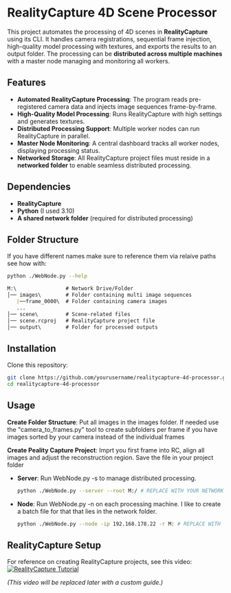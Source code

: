 
# RealityCapture 4D Scene Processor

This project automates the processing of 4D scenes in **RealityCapture** using its CLI. It handles camera registrations, sequential frame injection, high-quality model processing with textures, and exports the results to an output folder. The processing can be **distributed across multiple machines** with a master node managing and monitoring all workers.

## Features
- **Automated RealityCapture Processing**: The program reads pre-registered camera data and injects image sequences frame-by-frame.
- **High-Quality Model Processing**: Runs RealityCapture with high settings and generates textures.
- **Distributed Processing Support**: Multiple worker nodes can run RealityCapture in parallel.
- **Master Node Monitoring**: A central dashboard tracks all worker nodes, displaying processing status.
- **Networked Storage**: All RealityCapture project files must reside in a **networked folder** to enable seamless distributed processing.

## Dependencies
- **RealityCapture**
- **Python** (I used 3.10)
- **A shared network folder** (required for distributed processing)

## Folder Structure
If you have different names make sure to reference them via relaive paths see how with:

   ```sh
   python ./WebNode.py --help
   ```

   ```markdown
   M:\                # Network Drive/Folder
   │── images\        # Folder containing multi image sequences
      |──frame_0000\  # Folder containing camera images 
      ...
   │── scene\         # Scene-related files
   │── scene.rcproj   # RealityCapture project file
   │── output\        # Folder for processed outputs
   ```

## Installation
Clone this repository:
   ```sh
   git clone https://github.com/yourusername/realitycapture-4d-processor.git
   cd realitycapture-4d-processor
   ```
## Usage

**Create Folder Structure**: 
Put all images in the images folder. If needed use the "camera_to_frames.py" tool to create subfolders per frame if you have images sorted by your camera instead of the individual frames

**Create Peality Capture Project**: 
Imprt you first frame into RC, align all images and adjust the reconstruction region.
Save the file in your project folder

- **Server**: Run WebNode.py -s to manage distributed processing.
  ```sh
  python ./WebNode.py --server --root M:/ # REPLACE WITH YOUR NETWORK FOLDER
  ```
  
- **Node**: Run WebNode.py -n on each processing machine.
  I like to create a batch file for that that lies in the network folder.
  ```sh
  python ./WebNode.py --node -ip 192.168.178.22 -r M: # REPLACE WITH YOUR IP AND NETWORK FOLDER
  ```

## RealityCapture Setup
For reference on creating RealityCapture projects, see this video:  
[![RealityCapture Tutorial](https://img.youtube.com/vi/U2Pj5HRGCVg/0.jpg)](https://www.youtube.com/watch?v=U2Pj5HRGCVg)  

_(This video will be replaced later with a custom guide.)_


